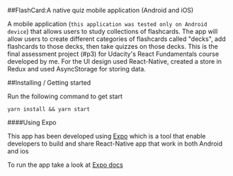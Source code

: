 ##FlashCard:A native quiz mobile application (Android and iOS)

A mobile application (`this application was tested only on Android device`) that allows users to study collections of flashcards.
The app will allow users to create different categories of flashcards called "decks", add flashcards to those decks, then take quizzes on those decks.
This is the final assessment project (#p3) for Udacity's React Fundamentals course developed by me.
For the UI design used React-Native, created a store in Redux and used AsyncStorage for storing data.

##Installing / Getting started

Run the following command to get start
```
yarn install && yarn start
```


####Using Expo

This app has been developed using [Expo](https://expo.io) which is a tool that enable developers to build and share React-Native app that work in both Android and ios

To run the app take a look at [Expo docs](https://docs.expo.io/versions/latest/introduction/installation.html#ios-simulator)
